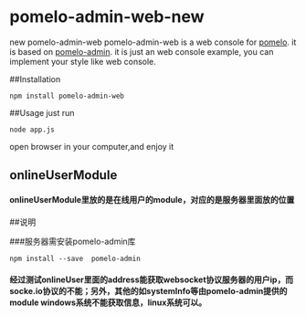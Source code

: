 # pomelo-admin-web-new
new pomelo-admin-web
pomelo-admin-web is a web console for [pomelo](https://github.com/NetEase/pomelo). it is based on [pomelo-admin](https://github.com/NetEase/pomelo-admin). it is just an web console example, you can implement your style like web console.

##Installation


```
npm install pomelo-admin-web
```


##Usage
just run


```
node app.js
```


open browser in your computer,and enjoy it


## onlineUserModule


#### onlineUserModule里放的是在线用户的module，对应的是服务器里面放的位置

##说明

###服务器需安装pomelo-admin库


```
npm install --save  pomelo-admin
```



#### 经过测试onlineUser里面的address能获取websocket协议服务器的用户ip，而socke.io协议的不能；另外，其他的如systemInfo等由pomelo-admin提供的module windows系统不能获取信息，linux系统可以。

